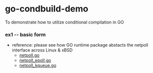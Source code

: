 # go-condbuild-demo
To demonstrate how to utilize conditional compilation in GO

### ex1 -- basic form
* reference: please see how GO runtime package abstacts the netpoll interface across Linux & xBSD
  - [netpoll.go](https://golang.org/src/runtime/netpoll.go)
  - [netpoll_epoll.go](https://golang.org/src/runtime/netpoll_epoll.go)
  - [netpoll_kqueue.go](https://golang.org/src/runtime/netpoll_kqueue.go)

